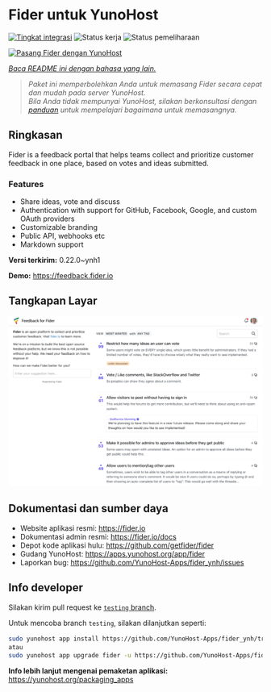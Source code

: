 <!--
N.B.: README ini dibuat secara otomatis oleh <https://github.com/YunoHost/apps/tree/master/tools/readme_generator>
Ini TIDAK boleh diedit dengan tangan.
-->

# Fider untuk YunoHost

[![Tingkat integrasi](https://apps.yunohost.org/badge/integration/fider)](https://ci-apps.yunohost.org/ci/apps/fider/)
![Status kerja](https://apps.yunohost.org/badge/state/fider)
![Status pemeliharaan](https://apps.yunohost.org/badge/maintained/fider)

[![Pasang Fider dengan YunoHost](https://install-app.yunohost.org/install-with-yunohost.svg)](https://install-app.yunohost.org/?app=fider)

*[Baca README ini dengan bahasa yang lain.](./ALL_README.md)*

> *Paket ini memperbolehkan Anda untuk memasang Fider secara cepat dan mudah pada server YunoHost.*  
> *Bila Anda tidak mempunyai YunoHost, silakan berkonsultasi dengan [panduan](https://yunohost.org/install) untuk mempelajari bagaimana untuk memasangnya.*

## Ringkasan

Fider is a feedback portal that helps teams collect and prioritize customer feedback in one place, based on votes and ideas submitted.

### Features

- Share ideas, vote and discuss
- Authentication with support for GitHub, Facebook, Google, and custom OAuth providers
- Customizable branding
- Public API, webhooks etc
- Markdown support


**Versi terkirim:** 0.22.0~ynh1

**Demo:** <https://feedback.fider.io>

## Tangkapan Layar

![Tangkapan Layar pada Fider](./doc/screenshots/screenshot.png)

## Dokumentasi dan sumber daya

- Website aplikasi resmi: <https://fider.io>
- Dokumentasi admin resmi: <https://fider.io/docs>
- Depot kode aplikasi hulu: <https://github.com/getfider/fider>
- Gudang YunoHost: <https://apps.yunohost.org/app/fider>
- Laporkan bug: <https://github.com/YunoHost-Apps/fider_ynh/issues>

## Info developer

Silakan kirim pull request ke [`testing` branch](https://github.com/YunoHost-Apps/fider_ynh/tree/testing).

Untuk mencoba branch `testing`, silakan dilanjutkan seperti:

```bash
sudo yunohost app install https://github.com/YunoHost-Apps/fider_ynh/tree/testing --debug
atau
sudo yunohost app upgrade fider -u https://github.com/YunoHost-Apps/fider_ynh/tree/testing --debug
```

**Info lebih lanjut mengenai pemaketan aplikasi:** <https://yunohost.org/packaging_apps>
